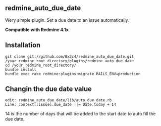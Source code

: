 ## redmine_auto_due_date
Wery simple plugin. 
Set a due data to an issue automatically. 

**Compatible with Redmine 4.1x**

## Installation
	git clone git://github.com/0x2c4/redmine_auto_due_date.git /your_redmine_root_directory/plugins/redmine_auto_due_date
	cd /your_redmine_root_directory/
	bundle install
	bundle exec rake redmine:plugins:migrate RAILS_ENV=production

## Changin the due date value
	edit: redmine_auto_due_date/lib/auto_due_date.rb
	Line: context[:issue].due_date ||= Date.today + 14
14 is the number of days that will be added to the start date to auto fill the due date.
